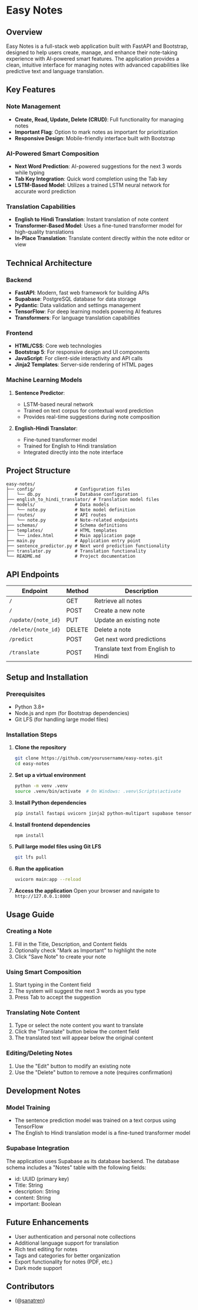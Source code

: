 # Easy Notes

## Overview
Easy Notes is a full-stack web application built with FastAPI and Bootstrap, designed to help users create, manage, and enhance their note-taking experience with AI-powered smart features. The application provides a clean, intuitive interface for managing notes with advanced capabilities like predictive text and language translation.

## Key Features

### Note Management
- **Create, Read, Update, Delete (CRUD)**: Full functionality for managing notes
- **Important Flag**: Option to mark notes as important for prioritization
- **Responsive Design**: Mobile-friendly interface built with Bootstrap

### AI-Powered Smart Composition
- **Next Word Prediction**: AI-powered suggestions for the next 3 words while typing
- **Tab Key Integration**: Quick word completion using the Tab key
- **LSTM-Based Model**: Utilizes a trained LSTM neural network for accurate word prediction

### Translation Capabilities
- **English to Hindi Translation**: Instant translation of note content
- **Transformer-Based Model**: Uses a fine-tuned transformer model for high-quality translations
- **In-Place Translation**: Translate content directly within the note editor or view

## Technical Architecture

### Backend
- **FastAPI**: Modern, fast web framework for building APIs
- **Supabase**: PostgreSQL database for data storage
- **Pydantic**: Data validation and settings management
- **TensorFlow**: For deep learning models powering AI features
- **Transformers**: For language translation capabilities

### Frontend
- **HTML/CSS**: Core web technologies
- **Bootstrap 5**: For responsive design and UI components
- **JavaScript**: For client-side interactivity and API calls
- **Jinja2 Templates**: Server-side rendering of HTML pages

### Machine Learning Models
1. **Sentence Predictor**:
   - LSTM-based neural network
   - Trained on text corpus for contextual word prediction
   - Provides real-time suggestions during note composition

2. **English-Hindi Translator**:
   - Fine-tuned transformer model
   - Trained for English to Hindi translation
   - Integrated directly into the note interface

## Project Structure
```
easy-notes/
├── config/               # Configuration files
│   └── db.py             # Database configuration
├── english_to_hindi_translator/ # Translation model files
├── models/               # Data models
│   └── note.py           # Note model definition
├── routes/               # API routes
│   └── note.py           # Note-related endpoints
├── schemas/              # Schema definitions
├── templates/            # HTML templates
│   └── index.html        # Main application page
├── main.py               # Application entry point
├── sentence_predictor.py # Next word prediction functionality
├── translator.py         # Translation functionality
└── README.md             # Project documentation
```

## API Endpoints

| Endpoint | Method | Description |
|----------|--------|-------------|
| `/` | GET | Retrieve all notes |
| `/` | POST | Create a new note |
| `/update/{note_id}` | PUT | Update an existing note |
| `/delete/{note_id}` | DELETE | Delete a note |
| `/predict` | POST | Get next word predictions |
| `/translate` | POST | Translate text from English to Hindi |

## Setup and Installation

### Prerequisites
- Python 3.8+
- Node.js and npm (for Bootstrap dependencies)
- Git LFS (for handling large model files)

### Installation Steps

1. **Clone the repository**
   ```bash
   git clone https://github.com/yourusername/easy-notes.git
   cd easy-notes
   ```

2. **Set up a virtual environment**
   ```bash
   python -m venv .venv
   source .venv/bin/activate  # On Windows: .venv\Scripts\activate
   ```

3. **Install Python dependencies**
   ```bash
   pip install fastapi uvicorn jinja2 python-multipart supabase tensorflow transformers
   ```

4. **Install frontend dependencies**
   ```bash
   npm install
   ```

5. **Pull large model files using Git LFS**
   ```bash
   git lfs pull
   ```

6. **Run the application**
   ```bash
   uvicorn main:app --reload
   ```

7. **Access the application**
   Open your browser and navigate to `http://127.0.0.1:8000`

## Usage Guide

### Creating a Note
1. Fill in the Title, Description, and Content fields
2. Optionally check "Mark as Important" to highlight the note
3. Click "Save Note" to create your note

### Using Smart Composition
1. Start typing in the Content field
2. The system will suggest the next 3 words as you type
3. Press Tab to accept the suggestion

### Translating Note Content
1. Type or select the note content you want to translate
2. Click the "Translate" button below the content field
3. The translated text will appear below the original content

### Editing/Deleting Notes
1. Use the "Edit" button to modify an existing note
2. Use the "Delete" button to remove a note (requires confirmation)

## Development Notes

### Model Training
- The sentence prediction model was trained on a text corpus using TensorFlow
- The English to Hindi translation model is a fine-tuned transformer model

### Supabase Integration
The application uses Supabase as its database backend. The database schema includes a "Notes" table with the following fields:
- id: UUID (primary key)
- Title: String
- description: String
- content: String
- important: Boolean

## Future Enhancements
- User authentication and personal note collections
- Additional language support for translation
- Rich text editing for notes
- Tags and categories for better organization
- Export functionality for notes (PDF, etc.)
- Dark mode support

## Contributors
-  (@[sanatren](https://github.com/sanatren/))


